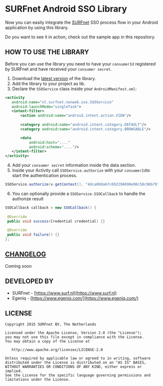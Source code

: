 SURFnet Android SSO Library
===================================================

Now you can easily integrate the [SURFnet](https://www.surf.nl) SSO process flow in your Android application by using this library.

Do you want to see it in action, check out the sample app in this repository.


HOW TO USE THE LIBRARY
-----

Before you can use the library you need to have your `consumerId` registered by SURFnet and have received your `consumer secret`.

1. Download the [latest version](https://github.com/SURFnet/nonweb-sso-android/releases) of the library.
2. Add the library to your project as lib.
3. Declare the `SSOService` class inside your `AndroidManifest.xml`: 
 ```xml
<activity 
    android:name="nl.surfnet.nonweb.sso.SSOService" 
    android:launchMode="singleTask">
    <intent-filter>
        <action android:name="android.intent.action.VIEW"/>
        
        <category android:name="android.intent.category.DEFAULT"/>
        <category android:name="android.intent.category.BROWSABLE"/>

        <data
            android:host="...."
            android:scheme="...."/>
    </intent-filter>
</activity>
```
4. Add your `consumer secret` information inside the data section. 
5. Inside your Activity call `SSOService.authorize` with your `consumerId`to start the authentication process.
 ```java
 SSOService.authorize(v.getContext(), "4dca00da67c692296690e90c50c96b79", callback);
```

6. You can optionally provide a `SSOService.SSOCallback` to handle the authorize result

```java
SSOCallback callback = new SSOCallback() {
 
 @Override
 public void success(Credential credential) {}
 
 @Override
 public void failure() {}
};
```

 
[CHANGELOG](https://github.com/SURFnet/nonweb-sso-android/wiki/Changelog)
-----

Coming soon



DEVELOPED BY
------------

* SURFnet - [https://www.surf.nl](https://www.surf.nl)
* Egeniq - [https://www.egeniq.com/](https://www.egeniq.com/)


LICENSE
-----

    Copyright 2015 SURFnet BV, The Netherlands

    Licensed under the Apache License, Version 2.0 (the "License");
    you may not use this file except in compliance with the License.
    You may obtain a copy of the License at

       http://www.apache.org/licenses/LICENSE-2.0

    Unless required by applicable law or agreed to in writing, software
    distributed under the License is distributed on an "AS IS" BASIS,
    WITHOUT WARRANTIES OR CONDITIONS OF ANY KIND, either express or implied.
    See the License for the specific language governing permissions and
    limitations under the License.

